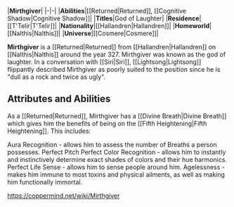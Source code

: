 |**Mirthgiver**|
|-|-|
|**Abilities**|[[Returned\|Returned]], [[Cognitive Shadow\|Cognitive Shadow]]|
|**Titles**|God of Laughter|
|**Residence**|[[T'Telir\|T'Telir]]|
|**Nationality**|[[Hallandren\|Hallandren]]|
|**Homeworld**|[[Nalthis\|Nalthis]]|
|**Universe**|[[Cosmere\|Cosmere]]|

**Mirthgiver** is a [[Returned\|Returned]] from [[Hallandren\|Hallandren]] on [[Nalthis\|Nalthis]] around the year 327.
Mirthgiver was known as the god of laughter. In a conversation with [[Siri\|Siri]], [[Lightsong\|Lightsong]] flippantly described Mirthgiver as poorly suited to the position since he is "dull as a rock and twice as ugly".

## Attributes and Abilities
As a [[Returned\|Returned]], Mirthgiver has a [[Divine Breath\|Divine Breath]] which gives him the benefits of being on the [[Fifth Heightening\|Fifth Heightening]]. This includes:

Aura Recognition - allows him to assess the number of Breaths a person possesses.
Perfect Pitch
Perfect Color Recognition - allows him to instantly and instinctively determine exact shades of colors and their hue harmonics.
Perfect Life Sense - allows him to sense people around him.
Agelessness - makes him immune to most toxins and physical ailments, as well as making him functionally immortal.


https://coppermind.net/wiki/Mirthgiver